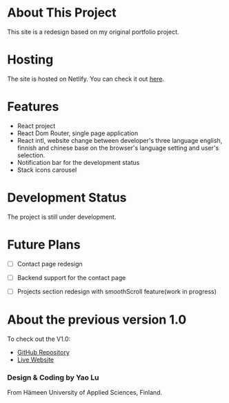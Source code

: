 # About This Project

This site is a redesign based on my original portfolio project.

# Hosting

The site is hosted on Netlify. You can check it out [here](https://tecjojo.netlify.app/).


# Features

- React project
- React Dom Router, single page application 
- React intl, website change between developer's three language english, finnish and chinese base on the browser's language setting and user's selection.
- Notification bar for the development status
- Stack icons carousel

# Development Status

The project is still under development.

# Future Plans


- [ ] Contact page redesign
- [ ] Backend support for the contact page
- [ ] Projects section redesign with smoothScroll feature(work in progress)


# About the previous version 1.0
To check out the V1.0:
- [GitHub Repository](https://github.com/TecJoJo/MyReactResumeWebsite)
- [Live Website](https://welcome-to-yao-website.netlify.app/)

### Design & Coding by Yao Lu
From Hämeen University of Applied Sciences, Finland.